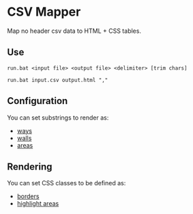 # CSV Mapper

Map no header csv data to HTML + CSS tables.

## Use

```
run.bat <input file> <output file> <delimiter> [trim chars]
```

```
run.bat input.csv output.html ","
```

## Configuration

You can set substrings to render as:
- [ways](config/ways.cfg)
- [walls](config/walls.cfg)
- [areas](config/areas.cfg)

## Rendering

You can set CSS classes to be defined as:
- [borders](classes/borders.txt)
- [highlight areas](classes/areas.txt)